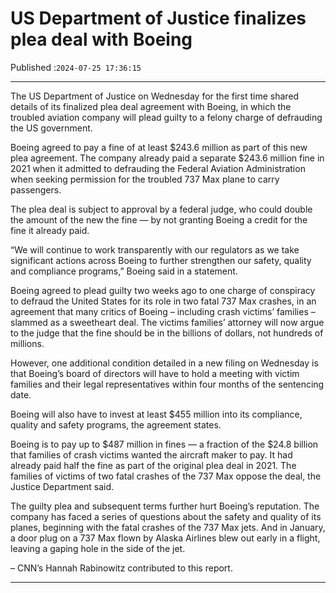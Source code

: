 # US Department of Justice finalizes plea deal with Boeing

Published :`2024-07-25 17:36:15`

---

The US Department of Justice on Wednesday for the first time shared details of its finalized plea deal agreement with Boeing, in which the troubled aviation company will plead guilty to a felony charge of defrauding the US government.

Boeing agreed to pay a fine of at least $243.6 million as part of this new plea agreement. The company already paid a separate $243.6 million fine in 2021 when it admitted to defrauding the Federal Aviation Administration when seeking permission for the troubled 737 Max plane to carry passengers.

The plea deal is subject to approval by a federal judge, who could double the amount of the new the fine — by not granting Boeing a credit for the fine it already paid.

“We will continue to work transparently with our regulators as we take significant actions across Boeing to further strengthen our safety, quality and compliance programs,” Boeing said in a statement.

Boeing agreed to plead guilty two weeks ago to one charge of conspiracy to defraud the United States for its role in two fatal 737 Max crashes, in an agreement that many critics of Boeing – including crash victims’ families – slammed as a sweetheart deal. The victims families’ attorney will now argue to the judge that the fine should be in the billions of dollars, not hundreds of millions.

However, one additional condition detailed in a new filing on Wednesday is that Boeing’s board of directors will have to hold a meeting with victim families and their legal representatives within four months of the sentencing date.

Boeing will also have to invest at least $455 million into its compliance, quality and safety programs, the agreement states.

Boeing is to pay up to $487 million in fines — a fraction of the $24.8 billion that families of crash victims wanted the aircraft maker to pay. It had already paid half the fine as part of the original plea deal in 2021. The families of victims of two fatal crashes of the 737 Max oppose the deal, the Justice Department said.

The guilty plea and subsequent terms further hurt Boeing’s reputation. The company has faced a series of questions about the safety and quality of its planes, beginning with the fatal crashes of the 737 Max jets. And in January, a door plug on a 737 Max flown by Alaska Airlines blew out early in a flight, leaving a gaping hole in the side of the jet.

– CNN’s Hannah Rabinowitz contributed to this report.

---

